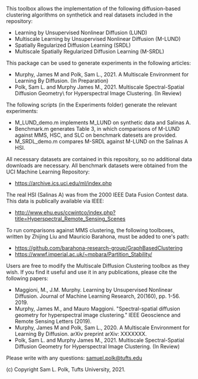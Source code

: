 This toolbox allows the implementation of the following diffusion-based 
clustering algorithms on synthetick and real datasets included in the 
repository:

 -  Learning by Unsupervised Nonlinear Diffusion (LUND)
 -  Multiscale Learning by Unsupervised Nonlinear Diffusion (M-LUND)
 -  Spatially Regularized Diffusion Learning (SRDL)
 -  Multiscale Spatially Regularized Diffusion Learning (M-SRDL)

This package can be used to generate experiments in the following articles:

   - Murphy, James M and Polk, Sam L., 2021. A Multiscale Environment for
     Learning By Diffusion. (In Preparation)
   - Polk, Sam L. and Murphy James M., 2021. Multiscale Spectral-Spatial 
     Diffusion Geometry\\ for Hyperspectral Image Clustering. (In Review)

The following scripts (in the Experiments folder) generate the relevant 
experiments:

   - M_LUND_demo.m implements M_LUND on synthetic data and Salinas A.
   - Benchmark.m generates Table 3, in which comparisons of M-LUND against 
     MMS, HSC, and SLC on benchmark datesets are provided. 
   - M_SRDL_demo.m compares M-SRDL against M-LUND on the Salinas A HSI.
   
All necessary datasets are contained in this repository, so no additional 
data downloads are necessary. All benchmark datasets were obtained from 
the UCI Machine Learning Repository: 

   - https://archive.ics.uci.edu/ml/index.php

The real HSI (Salinas A) was from the 2000 IEEE Data Fusion Contest data. 
This data is publically available via IEEE: 

   - http://www.ehu.eus/ccwintco/index.php?title=Hyperspectral_Remote_Sensing_Scenes

To run comparisons against MMS clustering, the following toolboxes, written 
by Zhijing Liu and Mauricio Barahona, must be added to one's path:

   - https://github.com/barahona-research-group/GraphBasedClustering
   - https://wwwf.imperial.ac.uk/~mpbara/Partition_Stability/

Users are free to modify the Multiscale Diffusion Clustering toolbox as they 
wish. If you find it useful and use it in any publications, please cite the 
following papers:

   - Maggioni, M., J.M. Murphy. Learning by Unsupervised Nonlinear 
     Diffusion. Journal of Machine Learning Research, 20(160), pp. 1-56. 
     2019.
   - Murphy, James M., and Mauro Maggioni. "Spectral-spatial diffusion 
     geometry for hyperspectral image clustering." IEEE Geoscience and 
     Remote Sensing Letters (2019).
   - Murphy, James M and Polk, Sam L., 2020. A Multiscale Environment for
     Learning By Diffusion. arXiv preprint arXiv: XXXXXXX.
   - Polk, Sam L. and Murphy James M., 2021. Multiscale Spectral-Spatial 
     Diffusion Geometry for Hyperspectral Image Clustering. (In Review)

Please write with any questions: samuel.polk@tufts.edu

(c) Copyright Sam L. Polk, Tufts University, 2021. 
